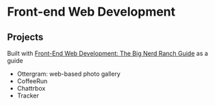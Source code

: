 # Front-end Web Development

## Projects

Built with [Front-End Web Development: The Big Nerd Ranch Guide](https://www.bignerdranch.com/we-write/front-end-web-development/) as a guide

- Ottergram: web-based photo gallery
- CoffeeRun
- Chattrbox
- Tracker
